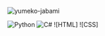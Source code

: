 ![yumeko-jabami](https://user-images.githubusercontent.com/114468575/204333140-77d22b90-36da-48b0-8b3d-9f568df783fd.gif)


![Python](https://img.shields.io/badge/python-3670A0?style=for-the-badge&logo=python&logoColor=ffdd54)
![C#](https://img.shields.io/badge/c%23-%23239120.svg?style=for-the-badge&logo=c-sharp&logoColor=white)
![HTML]
![CSS]
